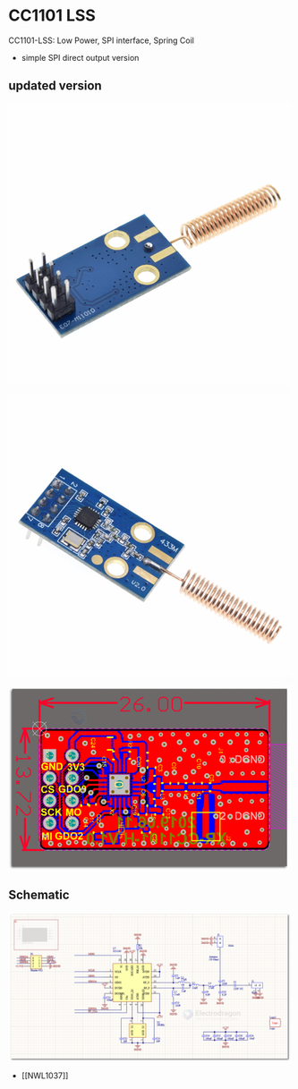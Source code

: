 
# CC1101 LSS

CC1101-LSS: Low Power, SPI interface, Spring Coil

- simple SPI direct output version 

## updated version

![](47-43-18-21-02-2023.png)

![](38-45-18-21-02-2023.png)

![](2023-09-05-16-21-33.png)

## Schematic 

![](2023-09-05-16-22-07.png)


- [[NWL1037]]